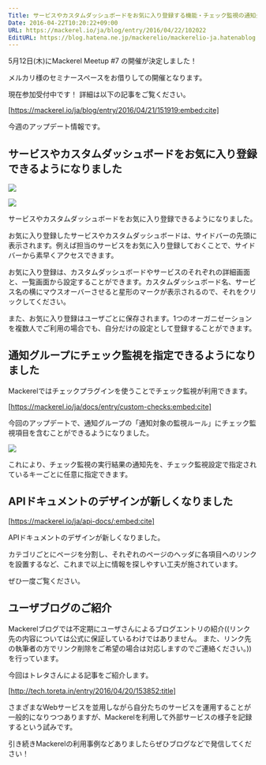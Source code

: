 ```yaml
---
Title: サービスやカスタムダッシュボードをお気に入り登録する機能・チェック監視の通知先指定・ミートアップ ほか
Date: 2016-04-22T10:20:22+09:00
URL: https://mackerel.io/ja/blog/entry/2016/04/22/102022
EditURL: https://blog.hatena.ne.jp/mackerelio/mackerelio-ja.hatenablog.mackerel.io/atom/entry/6653812171392294831
---
```


5月12日(木)にMackerel Meetup #7 の開催が決定しました！

メルカリ様のセミナースペースをお借りしての開催となります。

現在参加受付中です！ 詳細は以下の記事をご覧ください。

[https://mackerel.io/ja/blog/entry/2016/04/21/151919:embed:cite]

今週のアップデート情報です。

## サービスやカスタムダッシュボードをお気に入り登録できるようになりました

![](https://cdn-ak.f.st-hatena.com/images/fotolife/m/mackerelio/20160421/20160421155838.png)

![](https://cdn-ak.f.st-hatena.com/images/fotolife/m/mackerelio/20160421/20160421155837.png)

サービスやカスタムダッシュボードをお気に入り登録できるようになりました。

お気に入り登録したサービスやカスタムダッシュボードは、サイドバーの先頭に表示されます。例えば担当のサービスをお気に入り登録しておくことで、サイドバーから素早くアクセスできます。

お気に入り登録は、カスタムダッシュボードやサービスのそれぞれの詳細画面と、一覧画面から設定することができます。カスタムダッシュボード名、サービス名の横にマウスオーバーさせると星形のマークが表示されるので、それをクリックしてください。

また、お気に入り登録はユーザごとに保存されます。1つのオーガニゼーションを複数人でご利用の場合でも、自分だけの設定として登録することができます。

## 通知グループにチェック監視を指定できるようになりました

Mackerelではチェックプラグインを使うことでチェック監視が利用できます。

[https://mackerel.io/ja/docs/entry/custom-checks:embed:cite]

今回のアップデートで、通知グループの「通知対象の監視ルール」にチェック監視項目を含むことができるようになりました。

![](https://cdn-ak.f.st-hatena.com/images/fotolife/m/mackerelio/20160421/20160421155836.png)

これにより、チェック監視の実行結果の通知先を、チェック監視設定で指定されているキーごとに任意に指定できます。

## APIドキュメントのデザインが新しくなりました

[https://mackerel.io/ja/api-docs/:embed:cite]

APIドキュメントのデザインが新しくなりました。

カテゴリごとにページを分割し、それぞれのページのヘッダに各項目へのリンクを設置するなど、これまで以上に情報を探しやすい工夫が施されています。

ぜひ一度ご覧ください。

## ユーザブログのご紹介

Mackerelブログでは不定期にユーザさんによるブログエントリの紹介((リンク先の内容については公式に保証しているわけではありません。
また、リンク先の執筆者の方でリンク削除をご希望の場合は対応しますのでご連絡ください。))を行っています。

今回はトレタさんによる記事をご紹介します。

[http://tech.toreta.in/entry/2016/04/20/153852:title]

さまざまなWebサービスを並用しながら自分たちのサービスを運用することが一般的になりつつありますが、Mackerelを利用して外部サービスの様子を記録するという試みです。

引き続きMackerelの利用事例などありましたらぜひブログなどで発信してください！

